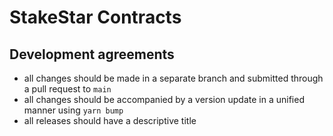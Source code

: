 # StakeStar Contracts

## Development agreements
- all changes should be made in a separate branch and submitted through a pull request to `main`
- all changes should be accompanied by a version update in a unified manner using `yarn bump`
- all releases should have a descriptive title
